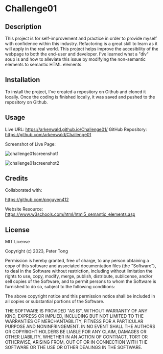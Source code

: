 # Challenge01

## Description

This project is for self-improvement and practice in order to provide myself with confidence within this industry.
Refactoring is a great skill to learn as it will apply in the real world.
This project helps improve the accesibility of the webpage to both the end-user and developer.
I've learned what a "div" soup is and how to alleviate this issue by modifying the non-semantic elements to semantic HTML elements.

## Installation

To install the project, I've created a repository on Github and cloned it locally.  Once the coding is finished locally, it was saved and pushed to the repository on Github.

## Usage

Live URL: https://arkenwald.github.io/Challenge01/
GitHub Repository: https://github.com/arkenwald/Challenge01

Screenshot of Live Page:

![challenge01screenshot1](https://github.com/arkenwald/Challenge01/assets/149994852/a1e93fcd-168f-4b4c-962e-d866a9a741db)

![challenge01screenshot2](https://github.com/arkenwald/Challenge01/assets/149994852/63579d54-fff7-4e54-92c1-fbec91884ed0)

## Credits

Collaborated with:

https://github.com/pnguyen412

Website Resource:
https://www.w3schools.com/html/html5_semantic_elements.asp

## License

MIT License

Copyright (c) 2023, Peter Tong

Permission is hereby granted, free of charge, to any person obtaining a copy
of this software and associated documentation files (the "Software"), to deal
in the Software without restriction, including without limitation the rights
to use, copy, modify, merge, publish, distribute, sublicense, and/or sell
copies of the Software, and to permit persons to whom the Software is
furnished to do so, subject to the following conditions:

The above copyright notice and this permission notice shall be included in all
copies or substantial portions of the Software.

THE SOFTWARE IS PROVIDED "AS IS", WITHOUT WARRANTY OF ANY KIND, EXPRESS OR
IMPLIED, INCLUDING BUT NOT LIMITED TO THE WARRANTIES OF MERCHANTABILITY,
FITNESS FOR A PARTICULAR PURPOSE AND NONINFRINGEMENT. IN NO EVENT SHALL THE
AUTHORS OR COPYRIGHT HOLDERS BE LIABLE FOR ANY CLAIM, DAMAGES OR OTHER
LIABILITY, WHETHER IN AN ACTION OF CONTRACT, TORT OR OTHERWISE, ARISING FROM,
OUT OF OR IN CONNECTION WITH THE SOFTWARE OR THE USE OR OTHER DEALINGS IN THE
SOFTWARE.





